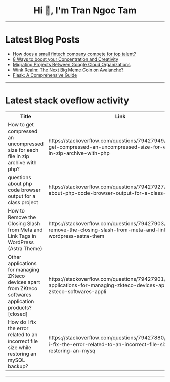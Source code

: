 <h1 align="center">Hi 👋, I'm Tran Ngoc Tam</h1>

---

# Latest Blog Posts 
<!-- BLOG-POST-LIST:START -->
- [How does a small fintech company compete for top talent?](https://dev.to/artfreshcode/how-does-a-small-fintech-company-compete-for-top-talent-1jl3)
- [8 Ways to boost your Concentration and Creativity](https://dev.to/techlabma/8-ways-to-boost-your-concentration-and-creativity-55em)
- [Migrating Projects Between Google Cloud Organizations](https://dev.to/amaze_singh41/migrating-projects-between-google-cloud-organizations-3k44)
- [Wink Realm: The Next Big Meme Coin on Avalanche?](https://dev.to/luffy251/wink-realm-the-next-big-meme-coin-on-avalanche-3ie)
- [Flask: A Comprehensive Guide](https://dev.to/atifwattoo/flask-a-comprehensive-guide-19mm)
<!-- BLOG-POST-LIST:END -->

---

# Latest stack oveflow activity
<table>
  <tr><th>Title</th><th>Link</th></tr>
  <!-- STACKOVERFLOW:START --><tr><td>How to get compressed an uncompressed size for each file in zip archive with php?</td><td>https://stackoverflow.com/questions/79427949/how-to-get-compressed-an-uncompressed-size-for-each-file-in-zip-archive-with-php</td></tr><tr><td>questions about php code browser output for a class project</td><td>https://stackoverflow.com/questions/79427927/questions-about-php-code-browser-output-for-a-class-project</td></tr><tr><td>How to Remove the Closing Slash from Meta and Link Tags in WordPress &lpar;Astra Theme&rpar;</td><td>https://stackoverflow.com/questions/79427903/how-to-remove-the-closing-slash-from-meta-and-link-tags-in-wordpress-astra-them</td></tr><tr><td>Other applications for managing ZKteco devices apart from ZKteco softwares application products? [closed]</td><td>https://stackoverflow.com/questions/79427901/other-applications-for-managing-zkteco-devices-apart-from-zkteco-softwares-appli</td></tr><tr><td>How do I fix the error related to an incorrect file size while restoring an mySQL backup?</td><td>https://stackoverflow.com/questions/79427880/how-do-i-fix-the-error-related-to-an-incorrect-file-size-while-restoring-an-mysq</td></tr><!-- STACKOVERFLOW:END -->
</table>

---


